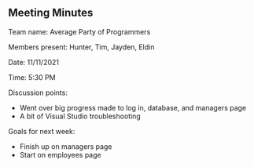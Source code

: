 ## Meeting Minutes

Team name: Average Party of Programmers

Members present: Hunter, Tim, Jayden, Eldin

Date: 11/11/2021

Time: 5:30 PM

Discussion points: 

* Went over big progress made to log in, database, and managers page
* A bit of Visual Studio troubleshooting

Goals for next week:

* Finish up on managers page
* Start on employees page